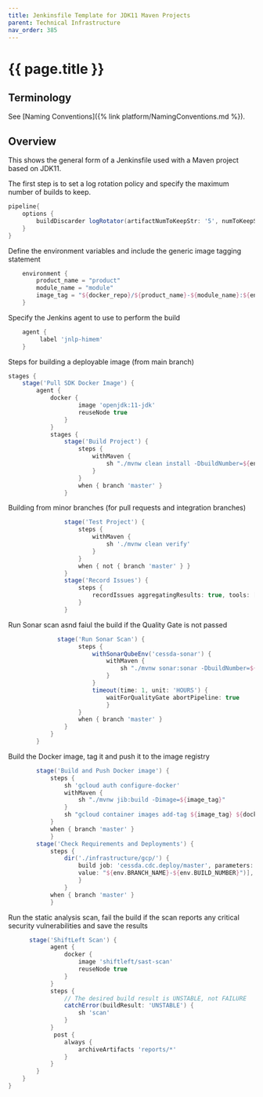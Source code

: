 ```yaml
---
title: Jenkinsfile Template for JDK11 Maven Projects
parent: Technical Infrastructure
nav_order: 385
---
```


# {{ page.title }}

## Terminology

See [Naming Conventions]({% link platform/NamingConventions.md %}).

## Overview

This shows the general form of a Jenkinsfile used with a Maven project based on JDK11.

The first step is to set a log rotation policy and specify the maximum number of builds to keep.

```groovy
pipeline{
    options {
        buildDiscarder logRotator(artifactNumToKeepStr: '5', numToKeepStr: '20')
    }
}
```

Define the environment variables and include the generic image tagging statement

```groovy
    environment {
        product_name = "product"
        module_name = "module"
        image_tag = "${docker_repo}/${product_name}-${module_name}:${env.BRANCH_NAME}-${env.BUILD_NUMBER}"
    }
```

Specify the Jenkins agent to use to perform the build

```groovy
    agent {
         label 'jnlp-himem'
    }
```

Steps for building a deployable image (from main branch)

```groovy
stages {
    stage('Pull SDK Docker Image') {
        agent {
            docker {
                    image 'openjdk:11-jdk'
                    reuseNode true
                }
            }
            stages {
                stage('Build Project') {
                    steps {
                        withMaven {
                            sh "./mvnw clean install -DbuildNumber=${env.BUILD_NUMBER}"
                        }
                    }
                    when { branch 'master' }
                }
```

Building from minor branches (for pull requests and integration branches)

```groovy
                stage('Test Project') {
                    steps {
                        withMaven {
                            sh './mvnw clean verify'
                        }
                    }
                    when { not { branch 'master' } }
                }
                stage('Record Issues') {
                    steps {
                        recordIssues aggregatingResults: true, tools: [errorProne(), java()]
                    }
                }
```

Run Sonar scan asnd faiul the build if the Quality Gate is not passed

```groovy
              stage('Run Sonar Scan') {
                    steps {
                        withSonarQubeEnv('cessda-sonar') {
                            withMaven {
                                sh "./mvnw sonar:sonar -DbuildNumber=${env.BUILD_NUMBER}"
                            }
                        }
                        timeout(time: 1, unit: 'HOURS') {
                            waitForQualityGate abortPipeline: true
                            }
                    }
                    when { branch 'master' }
                }
            }
        }
```

Build the Docker image, tag it and push it to the image registry

```groovy
        stage('Build and Push Docker image') {
            steps {
                sh 'gcloud auth configure-docker'
                withMaven {
                    sh "./mvnw jib:build -Dimage=${image_tag}"
                }
                sh "gcloud container images add-tag ${image_tag} ${docker_repo}/${product_name}-${module_name}:${env.BRANCH_NAME}-latest"
            }
            when { branch 'master' }
            }
        stage('Check Requirements and Deployments') {
            steps {
                dir('./infrastructure/gcp/') {
                    build job: 'cessda.cdc.deploy/master', parameters: [string(name: 'osmh_indexer_image_tag',
                    value: "${env.BRANCH_NAME}-${env.BUILD_NUMBER}")], wait: false
                    }
                }
            when { branch 'master' }
            }
```

Run the static analysis scan, fail the build if the scan reports any critical security vulnerabilities and save the results

```groovy
      stage('ShiftLeft Scan') {
            agent {
                docker {
                    image 'shiftleft/sast-scan'
                    reuseNode true
                }
            }
            steps {
                // The desired build result is UNSTABLE, not FAILURE
                catchError(buildResult: 'UNSTABLE') {
                    sh 'scan'
                }
            }
             post {
                always {
                    archiveArtifacts 'reports/*'
                }
            }
        }
    }
}
```

